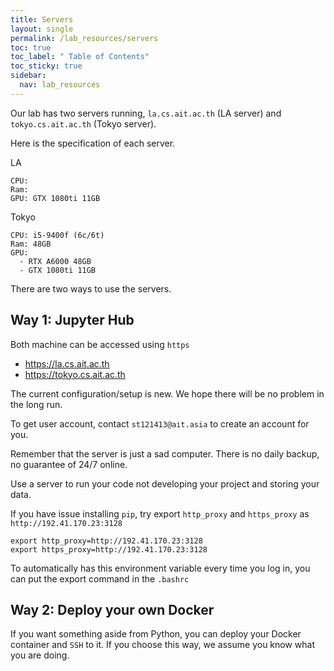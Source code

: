 ```yaml
---
title: Servers
layout: single
permalink: /lab_resources/servers
toc: true
toc_label: " Table of Contents"
toc_sticky: true
sidebar:
  nav: lab_resources
---
```


Our lab has two servers running, `la.cs.ait.ac.th` (LA server) and `tokyo.cs.ait.ac.th` (Tokyo server).

Here is the specification of each server.

LA
```
CPU:
Ram:
GPU: GTX 1080ti 11GB
```

Tokyo
```
CPU: i5-9400f (6c/6t)
Ram: 48GB
GPU: 
  - RTX A6000 48GB
  - GTX 1080ti 11GB
```

There are two ways to use the servers.

## Way 1: Jupyter Hub

Both machine can be accessed using `https`
- <https://la.cs.ait.ac.th>
- <https://tokyo.cs.ait.ac.th>

The current configuration/setup is new. We hope there will be no problem in the long run.

To get user account, contact `st121413@ait.asia` to create an account for you.

Remember that the server is just a sad computer. There is no daily backup, no guarantee of 24/7 online.

Use a server to run your code not developing your project and storing your data.

If you have issue installing `pip`, try export `http_proxy` and `https_proxy` as `http://192.41.170.23:3128`

```
export http_proxy=http://192.41.170.23:3128
export https_proxy=http://192.41.170.23:3128
```

To automatically has this environment variable every time you log in, you can put the export command in the `.bashrc` 

## Way 2: Deploy your own Docker

If you want something aside from Python, you can deploy your Docker container and `SSH` to it. If you choose this way, we assume you know what you are doing.